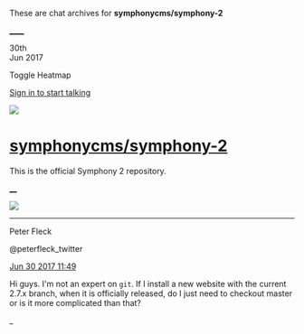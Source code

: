 These are chat archives for **symphonycms/symphony-2**

[__](/symphonycms/symphony-2/archives/2017/07/01)[__](/symphonycms/symphony-2/archives/2017/06/29)

30th  
Jun 2017

Toggle Heatmap

[Sign in to start talking](/login?action=login&button=archive-login)

![](https://avatars-02.gitter.im/group/iv/3/57542c45c43b8c601977197e?s=48)

#  [symphonycms/symphony-2](/symphonycms/symphony-2)

This is the official Symphony 2 repository.

[ __](/orgs/symphonycms/rooms "More symphonycms rooms")

![](https://pbs.twimg.com/profile_images/852618028/peterSmall_bigger.jpg)

____

Peter Fleck

@peterfleck_twitter

[Jun 30 2017
11:49](https://gitter.im/symphonycms/symphony-2?at=59563ab75a1ab55f643eecc6)

Hi guys. I'm not an expert on `git`. If I install a new website with the
current 2.7.x branch, when it is officially released, do I just need to
checkout master or is it more complicated than that?

_

